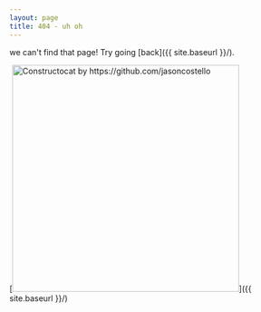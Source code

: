 ```yaml
---
layout: page
title: 404 - uh oh
---
```


we can't find that page! Try going [back]({{ site.baseurl }}/).

[<img src="{{ site.baseurl }}/images/404.jpg" alt="Constructocat by https://github.com/jasoncostello" style="width: 400px;"/>]({{ site.baseurl }}/)
